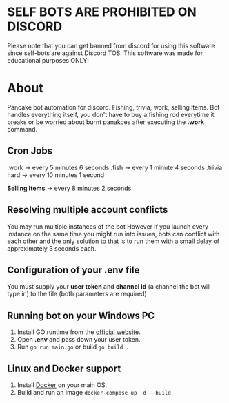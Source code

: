 # SELF BOTS ARE PROHIBITED ON DISCORD
Please note that you can get banned from discord for using this software since self-bots are against Discord TOS.
This software was made for educational purposes ONLY!

# About 
Pancake bot automation for discord. Fishing, trivia, work, selling items.
Bot handles everything itself, you don't have to buy a fishing rod everytime it breaks or be worried about burnt panakces after executing the **.work** command.

## Cron Jobs
.work -> every 5 minutes 6 seconds
.fish -> every 1 minute 4 seconds
.trivia hard -> every 10 minutes 1 second

**Selling Items** -> every 8 minutes 2 seconds

## Resolving multiple account conflicts
You may run multiple instances of the bot
However if you launch every instance on the same time you might run into issues, bots can conflict with each other and the only solution to that is to run them with a small delay of approximately 3 seconds each. 

## Configuration of your .env file
You must supply your **user token** and **channel id** (a channel the bot will type in) to the file (both parameters are required)

## Running bot on your Windows PC
1. Install GO runtime from the [official website](https://go.dev/).
2. Open **.env** and pass down your user token.
3. Run `go run main.go` or build `go build .`


## Linux and Docker support
1. Install [Docker](https://www.docker.com/) on your main OS.
2. Build and run an image `docker-compose up -d --build`